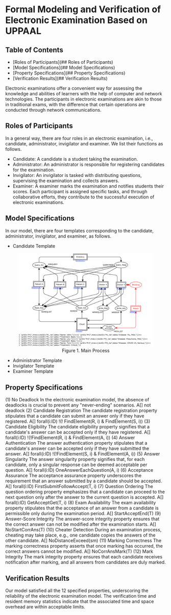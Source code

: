 # Formal Modeling and Verification of Electronic Examination Based on UPPAAL

## Table of Contents

- [Roles of Participants](## Roles of Participants)
- [Model Specifications](## Model Specifications)
- [Property Specifications](## Property Specifications)
- [Verification Results](## Verification Results)

Electronic examinations offer a convenient way for assessing the knowledge and abilities of learners with the help of computer and network technologies. The participants in electronic examinations are akin to those in traditional exams, with the difference that certain operations are conducted through network communications.

## Roles of Participants
In a general way, there are four roles in an electronic examination, i.e., candidate, administrator, invigilator and examiner. We list their functions as follows. 
* Candidate: A candidate is a student taking the examination.
* Administrator: An administrator is responsible for registering candidates for the examination.
* Invigilator: An invigilator is tasked with distributing questions, supervising the examination and collects answers. 
* Examiner: A examiner marks the examination and notifies students their scores. 
Each participant is assigned specific tasks, and through collaborative efforts, they contribute to the successful execution of electronic examinations.

## Model Specifications
In our model, there are four templates corresponding to the candidate, administrator, invigilator, and examiner, as follows.
* Candidate Template
<figure>
  <div align=center>
    <img src="https://github.com/TURTING-BO/CPNs-Attack-Tolerance/blob/master/Module%20Figures/M1_Main.png"> 
  </div>
  <div align=center>
     <figcaption>Figure 1. Main Process</figcaption>
  </div>    
</figure>

* Administrator Template
* Invigilator Template
* Examiner Template

## Property Specifications
(1)	No Deadlock
In the electronic examination model, the absence of deadlocks is crucial to prevent any "never-ending" scenarios.
A[] not deadlock
(2)	Candidate Registration
The candidate registration property stipulates that a candidate can submit an answer only if they have registered.
A[] forall(i:ID) !(! FindElement(R, i) & FindElement(S, i))
(3)	Candidate Eligibility
The candidate eligibility property signifies that a candidate's answer can be accepted only if they have registered.
A[] forall(i:ID) !(!FindElement(R, i) & FindElement(A, i))
(4)	Answer Authentication
The answer authentication property stipulates that a candidate's answer can be accepted only if they have submitted the answer.
A[] forall(i:ID) !(!FindElement(S, i) & FindElement(A, i))
(5)	Answer Singularity
The answer singularity property signifies that, for each candidate, only a singular response can be deemed acceptable per question.
A[] forall(i:ID) OneAnswerEachQuestion(A, i)
(6)	Acceptance Assurance
The acceptance assurance property underscores the requirement that an answer submitted by a candidate should be accepted.
A[] forall(i:ID) FirstSubmitFollowAccept(T, i)
(7)	Question Ordering
The question ordering property emphasizes that a candidate can proceed to the next question only after the answer to the current question is accepted.
A[] forall(i:ID) GetAcceptGet(T, i)
(8)	Exam Availability
The exam availability property stipulates that the acceptance of an answer from a candidate is permissible only during the examination period.
A[] StartAcceptEnd(T)
(9)	Answer-Score Integrity
The answer-score integrity property ensures that the correct answer can not be modified after the examination starts.
A[] NoStartCorrAns(T)
(10)	Cheater Detection
During an examination process, cheating may take place, e.g., one candidate copies the answers of the other candidate.
A[] NoDistanceExceed(sm)
(11)		Marking Correctness
The marking correctness property asserts that once marking has occurred, the correct answers cannot be modified. 
A[] NoCorrAnsMark(T)
(12)	Mark Integrity
The mark integrity property ensures that each candidate receives notification after marking, and all answers from candidates are duly marked. 

## Verification Results
Our model satisfied all the 12 specified properties, underscoring the reliability of the electronic examination model. The verification time and resident memory statistics indicate that the associated time and space overhead are within acceptable limits.
